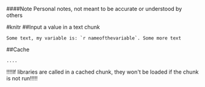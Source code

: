 ####Note
Personal notes, not meant to be accurate or understood by others

#knitr
##Input a value in a text chunk
```
Some text, my variable is: `r nameofthevariable`. Some more text
```
##Cache
```{r nameofchunk, cache=TRUE}
....
```
!!!!If libraries are called in a cached chunk, they won't be loaded if the chunk is not run!!!!!
